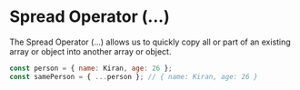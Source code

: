 # Spread Operator (...)

The Spread Operator (...) allows us to quickly copy all or part of an existing array or object into another array or object.

```js
const person = { name: Kiran, age: 26 };
const samePerson = { ...person }; // { name: Kiran, age: 26 }
```
